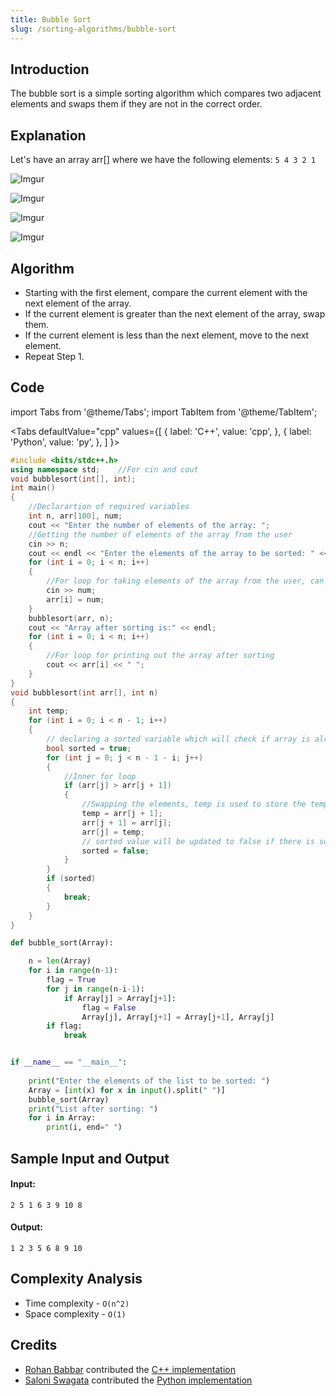 ```yaml
---
title: Bubble Sort
slug: /sorting-algorithms/bubble-sort
---
```


## Introduction

The bubble sort is a simple sorting algorithm which compares two adjacent elements and swaps them if they are not in the correct order.

## Explanation

Let's have an array arr[] where we have the following elements: ```5 4 3 2 1```

![Imgur](https://i.imgur.com/mrC2YZn.png)

![Imgur](https://i.imgur.com/snYKCMG.png)

![Imgur](https://i.imgur.com/blbuUB2.png)

![Imgur](https://i.imgur.com/XLxdlis.png)

## Algorithm

* Starting with the first element, compare the current element with the next element of the array.
* If the current element is greater than the next element of the array, swap them.
* If the current element is less than the next element, move to the next element.
* Repeat Step 1.


## Code

import Tabs from '@theme/Tabs';
import TabItem from '@theme/TabItem';

<Tabs
  defaultValue="cpp"
  values={[
    { label: 'C++', value: 'cpp', },
    { label: 'Python', value: 'py', },
  ]
}>
<TabItem value="cpp">

```cpp
#include <bits/stdc++.h>
using namespace std;	//For cin and cout
void bubblesort(int[], int);
int main()
{
	//Declarartion of required variables
	int n, arr[100], num;	
	cout << "Enter the number of elements of the array: ";
	//Getting the number of elements of the array from the user
	cin >> n;	
	cout << endl << "Enter the elements of the array to be sorted: " << "\n";
	for (int i = 0; i < n; i++)
	{
		//For loop for taking elements of the array from the user, can be space-seperated as well
		cin >> num;
		arr[i] = num;
	}
	bubblesort(arr, n);
	cout << "Array after sorting is:" << endl;
	for (int i = 0; i < n; i++)
	{
		//For loop for printing out the array after sorting
		cout << arr[i] << " ";
	}
}
void bubblesort(int arr[], int n)
{
	int temp;
	for (int i = 0; i < n - 1; i++)
	{
		// declaring a sorted variable which will check if array is already sorted or not
		bool sorted = true;	
		for (int j = 0; j < n - 1 - i; j++)
		{
			//Inner for loop
			if (arr[j] > arr[j + 1])
			{	
				//Swapping the elements, temp is used to store the temporary variable
				temp = arr[j + 1];	
				arr[j + 1] = arr[j];
				arr[j] = temp;
				// sorted value will be updated to false if there is swapping of elements occured 
				sorted = false;	
			}
		}
		if (sorted)
		{
			break;
		}
	}
}
```

</TabItem>
<TabItem value="py">

```py
def bubble_sort(Array):

    n = len(Array)
    for i in range(n-1):
        flag = True
        for j in range(n-i-1):
            if Array[j] > Array[j+1]:
                flag = False
                Array[j], Array[j+1] = Array[j+1], Array[j]
        if flag:
            break


if __name__ == "__main__":
    
    print("Enter the elements of the list to be sorted: ")
    Array = [int(x) for x in input().split(" ")]
    bubble_sort(Array)
    print("List after sorting: ")
    for i in Array:
        print(i, end=" ")

```

</TabItem>
</Tabs>

## Sample Input and Output

#### Input:
```
2 5 1 6 3 9 10 8
```

#### Output:
```
1 2 3 5 6 8 9 10
```

## Complexity Analysis

- Time  complexity - ```O(n^2)```
- Space complexity - ```O(1)``` 

## Credits

- [Rohan Babbar](https://github.com/rohanbabbar04) contributed the [C++ implementation](https://github.com/TesseractCoding/NeoAlgo/blob/master/C-Plus-Plus/sort/Bubble_Sort.cpp)
- [Saloni Swagata](https://github.com/SaloniSwagata) contributed the [Python implementation](https://github.com/TesseractCoding/NeoAlgo/blob/master/Python/sort/Bubble_Sort.py)